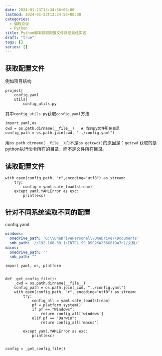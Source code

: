 ```yaml
---
date: 2024-01-23T13:34:56+08:00
lastmod: 2024-01-23T13:34:56+08:00
categories:
  - 编程杂谈
  - Python
title: Python脚本获取配置文件路径最佳实践
draft: "true"
tags: []
series: []
---
```


## 获取配置文件
例如项目结构
```
project|
	config.yaml
	utils|
		config_utils.py
```

其中`config_utils.py`获取`config.yaml`方法
```
import yaml,os  
cwd = os.path.dirname(__file__)   # 当前py文件所在目录
config_path = os.path.join(cwd, "../config.yaml")
```
用`os.path.dirname(__file__)`而不是`os.getcwd()`的原因是：`getcwd` 获取的是python执行命令所在的目录，而不是文件所在目录。

## 读取配置文件
```
with open(config_path, "r",encoding="utf8") as stream:  
    try:  
        config = yaml.safe_load(stream)  
    except yaml.YAMLError as exc:  
        print(exc)
```


## 针对不同系统读取不同的配置
config.yaml
```yaml
windows:
  onedrive_path: 'G:\\OneDrivePersonal\\OneDrive\\Documents'
  smb_path: '//192.168.30.1/INTEL_SS_DSC2KW256G8(9a7c)/文档/'
macos:
  onedrive_path: ''
  smb_path: ""

```


```
import yaml, os, platform  
  
  
def _get_config_file():  
    _cwd = os.path.dirname(__file__)  
    config_path = os.path.join(_cwd, "../config.yaml")  
    with open(config_path, "r", encoding="utf8") as stream:  
        try:  
            config_all = yaml.safe_load(stream)  
            pf = platform.system()  
            if pf == "Windows":  
                return config_all['windows']  
            elif pf == "Darwin":  
                return config_all['macos']  
  
        except yaml.YAMLError as exc:  
            print(exc)  
  
  
config = _get_config_file()
```